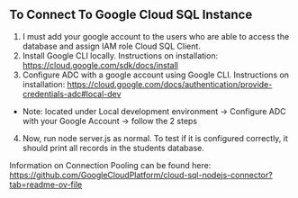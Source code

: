 ## To Connect To Google Cloud SQL Instance
1. I must add your google account to the users who are able to access the database and assign IAM role Cloud SQL Client. 
2. Install Google CLI locally. Instructions on installation: https://cloud.google.com/sdk/docs/install
3. Configure ADC with a google account using Google CLI. Instructions on installation: https://cloud.google.com/docs/authentication/provide-credentials-adc#local-dev
- Note: located under Local development environment -> Configure ADC with your Google Account -> follow the 2 steps
4. Now, run node server.js as normal. To test if it is configured correctly, it should print all records in the students database.

Information on Connection Pooling can be found here: https://github.com/GoogleCloudPlatform/cloud-sql-nodejs-connector?tab=readme-ov-file

